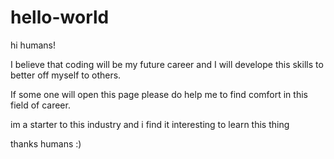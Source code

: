 # hello-world

hi humans!

I believe that coding will be my future career and I will develope this skills to better off myself to others.

If some one will open this page please do help me to find comfort in this field of career.

im a starter to this industry and i find it interesting to learn this thing

thanks humans :)

